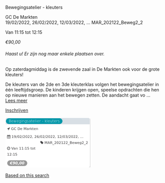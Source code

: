 Bewegingsatelier - kleuters

GC De Markten  
19/02/2022, 26/02/2022, 12/03/2022, ... MAR\_202122\_Beweg2\_2  

Van 11:15 tot 12:15

*€90,00*

  

###### *Haast u! Er zijn nog maar enkele plaatsen over.*

  

Op zaterdagmiddag is de zwevende zaal in De Markten ook voor de grote kleuters!  
  
De kleuters van de 2de en 3de kleuterklas volgen het bewegingsatelier in één leeftijdsgroep. De kinderen krijgen open, speelse opdrachten die hen op nieuwe manieren aan het bewegen zetten. De aandacht gaat vo ...  
[Lees meer](https://tickets.vgc.be/activity/subscribe/MAR_202122_Beweg2_2)

[Inschrijven](https://tickets.vgc.be/activity/subscribe/MAR_202122_Beweg2_2)

![](72128.png)

[Based on this search](https://tickets.vgc.be/activity/index?&vrijeplaatsen=1&Age%5B%5D=3%2C5&entity=244)